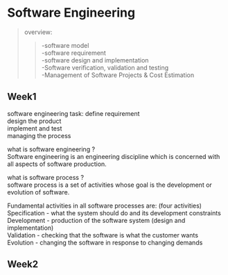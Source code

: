 # Software Engineering 
> overview:  
>> -software model  
>> -software requirement  
>> -software design and implementation  
>> -Software verification, validation and testing  
>> -Management of Software Projects & Cost Estimation

## Week1  
software engineering task:
define requirement  
design the product  
implement and test  
managing the process  

what is software engineering ?  
Software engineering is an engineering discipline which is concerned with all aspects of software production.  
  
what is software process ?  
software process is a set of activities whose goal is the development or evolution of software.  

Fundamental activities in all software processes are:  (four activities)
Specification - what the system should do and its development constraints  
Development - production of the software system (design and implementation)  
Validation - checking that the software is what the customer wants  
Evolution - changing the software in response to changing demands  

## Week2
